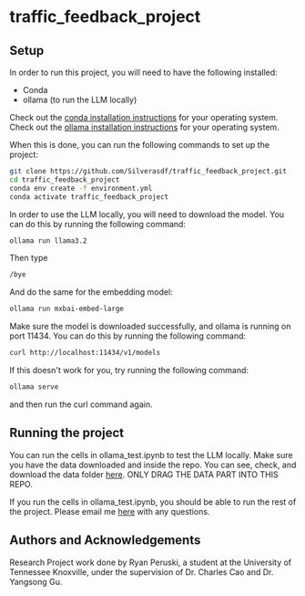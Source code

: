 # traffic_feedback_project

## Setup

In order to run this project, you will need to have the following installed:

- Conda
- ollama (to run the LLM locally)

Check out the [conda installation instructions](https://docs.conda.io/projects/conda/en/latest/user-guide/install/index.html) for your operating system.
Check out the [ollama installation instructions](https://ollama.com/docs/installation) for your operating system.

When this is done, you can run the following commands to set up the project:

```bash
git clone https://github.com/Silverasdf/traffic_feedback_project.git
cd traffic_feedback_project
conda env create -f environment.yml
conda activate traffic_feedback_project
```

In order to use the LLM locally, you will need to download the model. You can do this by running the following command:

```bash
ollama run llama3.2
```

Then type

```bash
/bye
```

And do the same for the embedding model:

```bash
ollama run mxbai-embed-large
```

Make sure the model is downloaded successfully, and ollama is running on port 11434. You can do this by running the following command:

```bash
curl http://localhost:11434/v1/models
```

If this doesn't work for you, try running the following command:

```bash
ollama serve
```

and then run the curl command again.

## Running the project

You can run the cells in ollama_test.ipynb to test the LLM locally. Make sure you have the data downloaded and inside the repo. You can see, check, and download the data folder
[here](https://www.dropbox.com/scl/fo/jjf5t4bxwqx4p11vxhbdi/AO_swR_w6P4AqD3wZSF7Cgg?rlkey=bpmvlqh1utsw3tahyb61hjf13&e=1&dl=0). ONLY DRAG THE DATA PART INTO THIS REPO.

If you run the cells in ollama_test.ipynb, you should be able to run the rest of the project. Please email me [here](mailto:yhg461) with any questions.

## Authors and Acknowledgements

Research Project work done by Ryan Peruski, a student at the University of Tennessee Knoxville, under the supervision of Dr. Charles Cao and Dr. Yangsong Gu.
